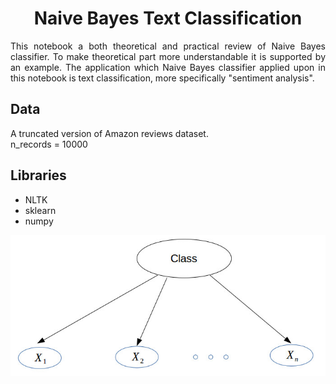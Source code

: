 # <center>Naive Bayes Text Classification</center>

<p align='justify'>This notebook a both theoretical and practical review of Naive Bayes classifier. To make theoretical part more understandable it is supported by an example. The application which Naive Bayes classifier applied upon in this notebook is text classification, more specifically "sentiment analysis".</p>


## Data

A truncated version of Amazon reviews dataset. 
<br>
n_records = 10000

## Libraries

- NLTK
- sklearn
- numpy



!['Readme Image'](https://github.com/peeyman/Naive-Bayes-Text-Classification/blob/master/Pics/BayesianNetwork.jpg)
